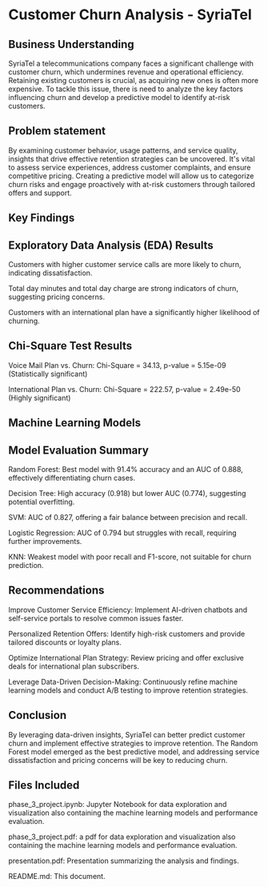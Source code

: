 # Customer Churn Analysis - SyriaTel
## Business Understanding
SyriaTel a telecommunications company faces a significant challenge with customer churn, which undermines revenue and operational efficiency. Retaining existing customers is crucial, as acquiring new ones is often more expensive. To tackle this issue, there is need to analyze the key factors influencing churn and develop a predictive model to identify at-risk customers.
## Problem statement
By examining customer behavior, usage patterns, and service quality, insights that drive effective retention strategies can be uncovered. It's vital to assess service experiences, address customer complaints, and ensure competitive pricing. Creating a predictive model will allow us to categorize churn risks and engage proactively with at-risk customers through tailored offers and support.
## Key Findings

## Exploratory Data Analysis (EDA) Results

Customers with higher customer service calls are more likely to churn, indicating dissatisfaction.

Total day minutes and total day charge are strong indicators of churn, suggesting pricing concerns.

Customers with an international plan have a significantly higher likelihood of churning.

## Chi-Square Test Results

Voice Mail Plan vs. Churn: Chi-Square = 34.13, p-value = 5.15e-09 (Statistically significant)

International Plan vs. Churn: Chi-Square = 222.57, p-value = 2.49e-50 (Highly significant)
## Machine Learning Models

## Model Evaluation Summary

Random Forest: Best model with 91.4% accuracy and an AUC of 0.888, effectively differentiating churn cases.

Decision Tree: High accuracy (0.918) but lower AUC (0.774), suggesting potential overfitting.

SVM: AUC of 0.827, offering a fair balance between precision and recall.

Logistic Regression: AUC of 0.794 but struggles with recall, requiring further improvements.

KNN: Weakest model with poor recall and F1-score, not suitable for churn prediction.

## Recommendations

Improve Customer Service Efficiency: Implement AI-driven chatbots and self-service portals to resolve common issues faster.

Personalized Retention Offers: Identify high-risk customers and provide tailored discounts or loyalty plans.

Optimize International Plan Strategy: Review pricing and offer exclusive deals for international plan subscribers.

Leverage Data-Driven Decision-Making: Continuously refine machine learning models and conduct A/B testing to improve retention strategies.

## Conclusion
By leveraging data-driven insights, SyriaTel can better predict customer churn and implement effective strategies to improve retention. The Random Forest model emerged as the best predictive model, and addressing service dissatisfaction and pricing concerns will be key to reducing churn.

## Files Included

phase_3_project.ipynb: Jupyter Notebook for data exploration and visualization also containing the machine learning models and performance evaluation.

phase_3_project.pdf: a pdf for data exploration and visualization also containing the machine learning models and performance evaluation.

presentation.pdf: Presentation summarizing the analysis and findings.

README.md: This document.
